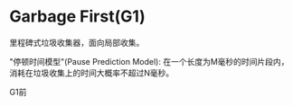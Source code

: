 # Garbage First(G1)

里程碑式垃圾收集器，面向局部收集。

"停顿时间模型"(Pause Prediction Model): 在一个长度为M毫秒的时间片段内，消耗在垃圾收集上的时间大概率不超过N毫秒。

G1前